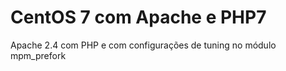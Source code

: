 # CentOS 7 com Apache e PHP7

Apache 2.4 com PHP e com configurações de tuning no módulo mpm_prefork
